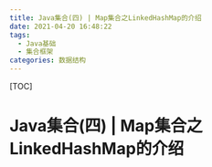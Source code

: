 ```yaml
---
title: Java集合(四) | Map集合之LinkedHashMap的介绍
date: 2021-04-20 16:48:22
tags: 
  - Java基础
  - 集合框架
categories: 数据结构
---
```

[TOC]

# Java集合(四) | Map集合之LinkedHashMap的介绍
